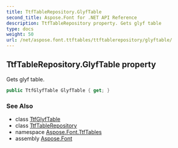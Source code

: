 ```yaml
---
title: TtfTableRepository.GlyfTable
second_title: Aspose.Font for .NET API Reference
description: TtfTableRepository property. Gets glyf table
type: docs
weight: 50
url: /net/aspose.font.ttftables/ttftablerepository/glyftable/
---
```

## TtfTableRepository.GlyfTable property

Gets glyf table.

```csharp
public TtfGlyfTable GlyfTable { get; }
```

### See Also

* class [TtfGlyfTable](../../ttfglyftable/)
* class [TtfTableRepository](../)
* namespace [Aspose.Font.TtfTables](../../ttftablerepository/)
* assembly [Aspose.Font](../../../)


